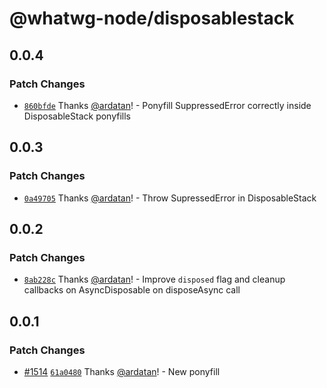 # @whatwg-node/disposablestack

## 0.0.4

### Patch Changes

- [`860bfde`](https://github.com/ardatan/whatwg-node/commit/860bfde7d7b6cf1b090e0b91c48bcb3cac69cb89)
  Thanks [@ardatan](https://github.com/ardatan)! - Ponyfill SuppressedError correctly inside
  DisposableStack ponyfills

## 0.0.3

### Patch Changes

- [`0a49705`](https://github.com/ardatan/whatwg-node/commit/0a4970574738c918913d503223968c68a04186e7)
  Thanks [@ardatan](https://github.com/ardatan)! - Throw SupressedError in DisposableStack

## 0.0.2

### Patch Changes

- [`8ab228c`](https://github.com/ardatan/whatwg-node/commit/8ab228cb348ec7e16250c7f530956186311e16d9)
  Thanks [@ardatan](https://github.com/ardatan)! - Improve `disposed` flag and cleanup callbacks on
  AsyncDisposable on disposeAsync call

## 0.0.1

### Patch Changes

- [#1514](https://github.com/ardatan/whatwg-node/pull/1514)
  [`61a0480`](https://github.com/ardatan/whatwg-node/commit/61a0480f1f024b0455598c0c0bd213a74cd72394)
  Thanks [@ardatan](https://github.com/ardatan)! - New ponyfill
